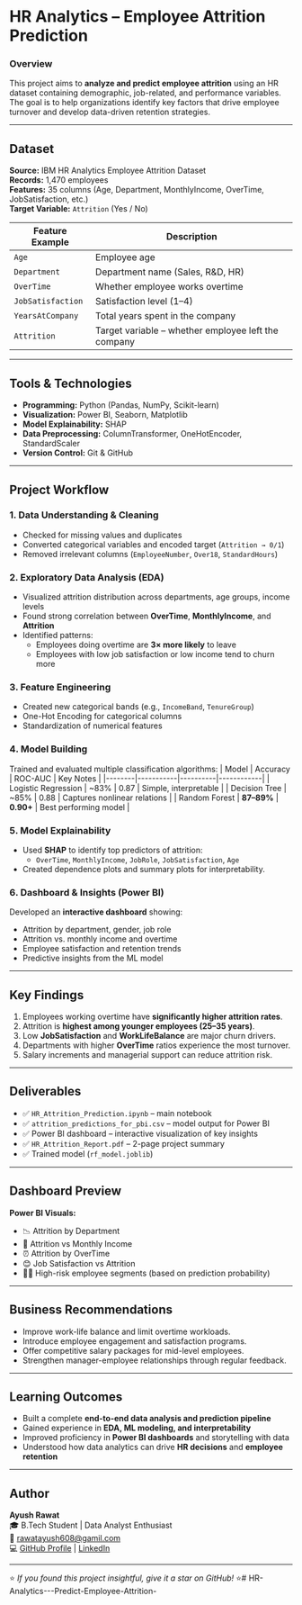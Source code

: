#  HR Analytics – Employee Attrition Prediction

###  Overview
This project aims to **analyze and predict employee attrition** using an HR dataset containing demographic, job-related, and performance variables.  
The goal is to help organizations identify key factors that drive employee turnover and develop data-driven retention strategies.

---

##  Dataset
**Source:** IBM HR Analytics Employee Attrition Dataset  
**Records:** 1,470 employees  
**Features:** 35 columns (Age, Department, MonthlyIncome, OverTime, JobSatisfaction, etc.)  
**Target Variable:** `Attrition` (Yes / No)

| Feature Example | Description |
|-----------------|--------------|
| `Age` | Employee age |
| `Department` | Department name (Sales, R&D, HR) |
| `OverTime` | Whether employee works overtime |
| `JobSatisfaction` | Satisfaction level (1–4) |
| `YearsAtCompany` | Total years spent in the company |
| `Attrition` | Target variable – whether employee left the company |

---

##  Tools & Technologies
- **Programming:** Python (Pandas, NumPy, Scikit-learn)
- **Visualization:** Power BI, Seaborn, Matplotlib
- **Model Explainability:** SHAP
- **Data Preprocessing:** ColumnTransformer, OneHotEncoder, StandardScaler
- **Version Control:** Git & GitHub

---

##  Project Workflow

### 1️. Data Understanding & Cleaning
- Checked for missing values and duplicates  
- Converted categorical variables and encoded target (`Attrition → 0/1`)  
- Removed irrelevant columns (`EmployeeNumber`, `Over18`, `StandardHours`)

### 2️. Exploratory Data Analysis (EDA)
- Visualized attrition distribution across departments, age groups, income levels  
- Found strong correlation between **OverTime**, **MonthlyIncome**, and **Attrition**
- Identified patterns:
  - Employees doing overtime are **3× more likely** to leave  
  - Employees with low job satisfaction or low income tend to churn more

### 3️. Feature Engineering
- Created new categorical bands (e.g., `IncomeBand`, `TenureGroup`)
- One-Hot Encoding for categorical columns
- Standardization of numerical features

### 4️. Model Building
Trained and evaluated multiple classification algorithms:
| Model | Accuracy | ROC-AUC | Key Notes |
|--------|-----------|----------|------------|
| Logistic Regression | ~83% | 0.87 | Simple, interpretable |
| Decision Tree | ~85% | 0.88 | Captures nonlinear relations |
| Random Forest | **87–89%** | **0.90+** | Best performing model |

### 5️. Model Explainability
- Used **SHAP** to identify top predictors of attrition:
  - `OverTime`, `MonthlyIncome`, `JobRole`, `JobSatisfaction`, `Age`
- Created dependence plots and summary plots for interpretability.

### 6️. Dashboard & Insights (Power BI)
Developed an **interactive dashboard** showing:
- Attrition by department, gender, job role  
- Attrition vs. monthly income and overtime  
- Employee satisfaction and retention trends  
- Predictive insights from the ML model

---

##  Key Findings
1. Employees working overtime have **significantly higher attrition rates**.
2. Attrition is **highest among younger employees (25–35 years)**.
3. Low **JobSatisfaction** and **WorkLifeBalance** are major churn drivers.
4. Departments with higher **OverTime** ratios experience the most turnover.
5. Salary increments and managerial support can reduce attrition risk.

---

##  Deliverables
- ✅ `HR_Attrition_Prediction.ipynb` – main notebook  
- ✅ `attrition_predictions_for_pbi.csv` – model output for Power BI  
- ✅ Power BI dashboard – interactive visualization of key insights  
- ✅ `HR_Attrition_Report.pdf` – 2-page project summary  
- ✅ Trained model (`rf_model.joblib`)

---

##  Dashboard Preview
**Power BI Visuals:**
- 📉 Attrition by Department  
- 💸 Attrition vs Monthly Income  
- ⏰ Attrition by OverTime  
- 😊 Job Satisfaction vs Attrition  
- 🧑‍💼 High-risk employee segments (based on prediction probability)

---

##  Business Recommendations
- Improve work-life balance and limit overtime workloads.  
- Introduce employee engagement and satisfaction programs.  
- Offer competitive salary packages for mid-level employees.  
- Strengthen manager-employee relationships through regular feedback.  

---

##  Learning Outcomes
- Built a complete **end-to-end data analysis and prediction pipeline**
- Gained experience in **EDA, ML modeling, and interpretability**
- Improved proficiency in **Power BI dashboards** and storytelling with data
- Understood how data analytics can drive **HR decisions** and **employee retention**

---

##  Author
**Ayush Rawat**  
🎓 B.Tech Student | Data Analyst Enthusiast  
📧 rawatayush608@gamil.com  
💻 [GitHub Profile](https://github.com/Ayush11161) | [LinkedIn](https://linkedin.com/in/yourprofile)

---

⭐ *If you found this project insightful, give it a star on GitHub!* ⭐# HR-Analytics---Predict-Employee-Attrition-
